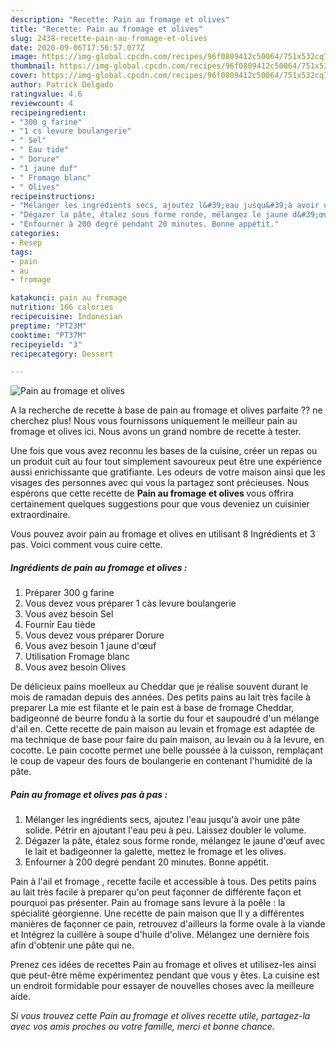 ```yaml
---
description: "Recette: Pain au fromage et olives"
title: "Recette: Pain au fromage et olives"
slug: 2438-recette-pain-au-fromage-et-olives
date: 2020-09-06T17:56:57.077Z
image: https://img-global.cpcdn.com/recipes/96f0809412c50064/751x532cq70/pain-au-fromage-et-olives-photo-principale-de-la-recette.jpg
thumbnail: https://img-global.cpcdn.com/recipes/96f0809412c50064/751x532cq70/pain-au-fromage-et-olives-photo-principale-de-la-recette.jpg
cover: https://img-global.cpcdn.com/recipes/96f0809412c50064/751x532cq70/pain-au-fromage-et-olives-photo-principale-de-la-recette.jpg
author: Patrick Delgado
ratingvalue: 4.6
reviewcount: 4
recipeingredient:
- "300 g farine"
- "1 cs levure boulangerie"
- " Sel"
- " Eau tide"
- " Dorure"
- "1 jaune duf"
- " Fromage blanc"
- " Olives"
recipeinstructions:
- "Mélanger les ingrédients secs, ajoutez l&#39;eau jusqu&#39;à avoir une pâte solide. Pétrir en ajoutant l&#39;eau peu à peu. Laissez doubler le volume."
- "Dégazer la pâte, étalez sous forme ronde, mélangez le jaune d&#39;œuf avec le lait et badigeonner la galette, mettez le fromage et les olives."
- "Enfourner à 200 degré pendant 20 minutes. Bonne appétit."
categories:
- Resep
tags:
- pain
- au
- fromage

katakunci: pain au fromage 
nutrition: 166 calories
recipecuisine: Indonesian
preptime: "PT23M"
cooktime: "PT37M"
recipeyield: "3"
recipecategory: Dessert

---
```



![Pain au fromage et olives](https://img-global.cpcdn.com/recipes/96f0809412c50064/751x532cq70/pain-au-fromage-et-olives-photo-principale-de-la-recette.jpg)

A la recherche de recette à base de pain au fromage et olives parfaite ?? ne cherchez plus! Nous vous fournissons uniquement le meilleur pain au fromage et olives ici. Nous avons un grand nombre de recette à tester.

Une fois que vous avez reconnu les bases de la cuisine, créer un repas ou un produit cuit au four tout simplement savoureux peut être une expérience aussi enrichissante que gratifiante. Les odeurs de votre maison ainsi que les visages des personnes avec qui vous la partagez sont précieuses. Nous espérons que cette recette de <strong> Pain au fromage et olives </strong> vous offrira certainement quelques suggestions pour que vous deveniez un cuisinier extraordinaire.

<!--inarticleads1-->

Vous pouvez avoir pain au fromage et olives en utilisant 8 Ingrédients et 3 pas. Voici comment vous cuire cette.

##### Ingrédients de pain au fromage et olives :

1. Préparer 300 g farine
1. Vous devez vous préparer 1 càs levure boulangerie
1. Vous avez besoin  Sel
1. Fournir  Eau tiède
1. Vous devez vous préparer  Dorure
1. Vous avez besoin 1 jaune d&#39;œuf
1. Utilisation  Fromage blanc
1. Vous avez besoin  Olives


De délicieux pains moelleux au Cheddar que je réalise souvent durant le mois de ramadan depuis des années. Des petits pains au lait très facile à preparer La mie est filante et le pain est à base de fromage Cheddar, badigeonné de beurre fondu à la sortie du four et saupoudré d&#39;un mélange d&#39;ail en. Cette recette de pain maison au levain et fromage est adaptée de ma technique de base pour faire du pain maison, au levain ou à la levure, en cocotte. Le pain cocotte permet une belle poussée à la cuisson, remplaçant le coup de vapeur des fours de boulangerie en contenant l&#39;humidité de la pâte. 

<!--inarticleads2-->

##### Pain au fromage et olives pas à pas :

1. Mélanger les ingrédients secs, ajoutez l&#39;eau jusqu&#39;à avoir une pâte solide. Pétrir en ajoutant l&#39;eau peu à peu. Laissez doubler le volume.
1. Dégazer la pâte, étalez sous forme ronde, mélangez le jaune d&#39;œuf avec le lait et badigeonner la galette, mettez le fromage et les olives.
1. Enfourner à 200 degré pendant 20 minutes. Bonne appétit.


Pain à l&#39;ail et fromage , recette facile et accessible à tous. Des petits pains au lait très facile à preparer qu&#39;on peut façonner de différente façon et pourquoi pas présenter. Pain au fromage sans levure à la poêle : la spécialité géorgienne. Une recette de pain maison que Il y a différentes manières de façonner ce pain, retrouvez d&#39;ailleurs la forme ovale à la viande et Intégrez la cuillère à soupe d&#39;huile d&#39;olive. Mélangez une dernière fois afin d&#39;obtenir une pâte qui ne. 

<!--inarticleads1-->

<p>
Prenez ces idées de recettes Pain au fromage et olives et utilisez-les ainsi que peut-être même expérimentez pendant que vous y êtes. La cuisine est un endroit formidable pour essayer de nouvelles choses avec la meilleure aide.
</p>

<p>
<i>Si vous trouvez cette Pain au fromage et olives recette utile, partagez-la avec vos amis proches ou votre famille, merci et bonne chance.</i>
</p>
